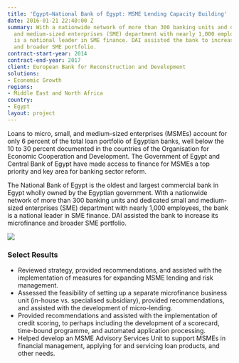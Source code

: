 ```yaml
---
title: 'Egypt—National Bank of Egypt: MSME Lending Capacity Building'
date: 2016-01-21 22:40:00 Z
summary: With a nationwide network of more than 300 banking units and dedicated small
  and medium-sized enterprises (SME) department with nearly 1,000 employees, the bank
  is a national leader in SME finance. DAI assisted the bank to increase its microfinance
  and broader SME portfolio.
contract-start-year: 2014
contract-end-year: 2017
client: European Bank for Reconstruction and Development
solutions:
- Economic Growth
regions:
- Middle East and North Africa
country:
- Egypt
layout: project
---
```


Loans to micro, small, and medium-sized enterprises (MSMEs) account for only 6 percent of the total loan portfolio of Egyptian banks, well below the 10 to 30 percent documented in the countries of the Organisation for Economic Cooperation and Development. The Government of Egypt and Central Bank of Egypt have made access to finance for MSMEs a top priority and key area for banking sector reform.

The National Bank of Egypt is the oldest and largest commercial bank in Egypt wholly owned by the Egyptian government. With a nationwide network of more than 300 banking units and dedicated small and medium-sized enterprises (SME) department with nearly 1,000 employees, the bank is a national leader in SME finance. DAI assisted the bank to increase its microfinance and broader SME portfolio.

![][1]

### Select Results

* Reviewed strategy, provided recommendations, and assisted with the implementation of measures for expanding MSME lending and risk management.
* Assessed the feasibility of setting up a separate microfinance business unit (in-house vs. specialised subsidiary), provided recommendations, and assisted with the development of micro-lending.
* Provided recommendations and assisted with the implementation of credit scoring, to perhaps including the development of a scorecard, time-bound programme, and automated application processing.
* Helped develop an MSME Advisory Services Unit to support MSMEs in financial management, applying for and servicing loan products, and other needs.

[1]: https://assetify-dai.com/projects/egyptmse.jpg
